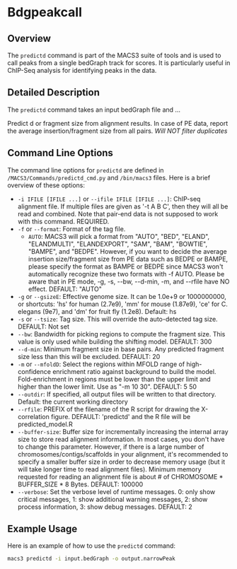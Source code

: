 # Bdgpeakcall

## Overview
The `predictd` command is part of the MACS3 suite of tools and is used to call peaks from a single bedGraph track for scores. It is particularly useful in ChIP-Seq analysis for identifying peaks in the data.

## Detailed Description

The `predictd` command takes an input bedGraph file and ...

Predict d or fragment size from alignment results. In case of PE data, report the average insertion/fragment size from all pairs. *Will NOT filter duplicates*

## Command Line Options

The command line options for `predictd` are defined in `/MACS3/Commands/predictd_cmd.py` and `/bin/macs3` files. Here is a brief overview of these options:

- `-i IFILE [IFILE ...]` or `--ifile IFILE [IFILE ...]`: ChIP-seq alignment file. If multiple files are given as '-t A B C', then they will all be read and combined. Note that pair-end data is not supposed to work with this command. REQUIRED.
- `-f` or `--format`: Format of the tag file.
  - `AUTO`: MACS3 will pick a format from "AUTO", "BED", "ELAND", "ELANDMULTI", "ELANDEXPORT", "SAM", "BAM", "BOWTIE", "BAMPE", and "BEDPE". However, if you want to decide the average insertion size/fragment size from PE data such as BEDPE or BAMPE, please specify the format as BAMPE or BEDPE since MACS3 won't automatically recognize these two formats with -f AUTO. Please be aware that in PE mode, -g, -s, --bw, --d-min, -m, and --rfile have NO effect. DEFAULT: "AUTO"
- `-g` or `--gsizeE`: Effective genome size. It can be 1.0e+9 or 1000000000, or shortcuts: 'hs' for human (2.7e9), 'mm' for mouse (1.87e9), 'ce' for C. elegans (9e7), and 'dm' for fruit fly (1.2e8). Default: hs
- `-s` or `--tsize`: Tag size. This will override the auto-detected tag size. DEFAULT: Not set
- `--bw`: Bandwidth for picking regions to compute the fragment size. This value is only used while building the shifting model. DEFAULT: 300
- `--d-min`: Minimum fragment size in base pairs. Any predicted fragment size less than this will be excluded. DEFAULT: 20
- `-m` or `--mfoldD`: Select the regions within MFOLD range of high-confidence enrichment ratio against background to build the model. Fold-enrichment in regions must be lower than the upper limit and higher than the lower limit. Use as "-m 10 30". DEFAULT: 5 50
- `--outdir`: If specified, all output files will be written to that directory. Default: the current working directory
- `--rfile`: PREFIX of the filename of the R script for drawing the X-correlation figure. DEFAULT: 'predictd' and the R file will be predicted_model.R
- `--buffer-size`: Buffer size for incrementally increasing the internal array size to store read alignment information. In most cases, you don't have to change this parameter. However, if there is a large number of chromosomes/contigs/scaffolds in your alignment, it's recommended to specify a smaller buffer size in order to decrease memory usage (but it will take longer time to read alignment files). Minimum memory requested for reading an alignment file is about # of CHROMOSOME * BUFFER_SIZE * 8 Bytes. DEFAULT: 100000
- `--verbose`: Set the verbose level of runtime messages. 0: only show critical messages, 1: show additional warning messages, 2: show process information, 3: show debug messages. DEFAULT: 2



## Example Usage

Here is an example of how to use the `predictd` command:

```bash
macs3 predictd -i input.bedGraph -o output.narrowPeak 
```

